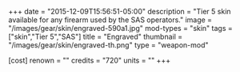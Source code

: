 +++
date = "2015-12-09T15:56:51-05:00"
description = "Tier 5 skin available for any firearm used by the SAS operators."
image = "/images/gear/skin/engraved-590a1.jpg"
mod-types = "skin"
tags = ["skin","Tier 5","SAS"]
title = "Engraved"
thumbnail = "/images/gear/skin/engraved-th.png"
type = "weapon-mod"

[cost]
  renown = ""
  credits = "720"
  units = ""
+++
